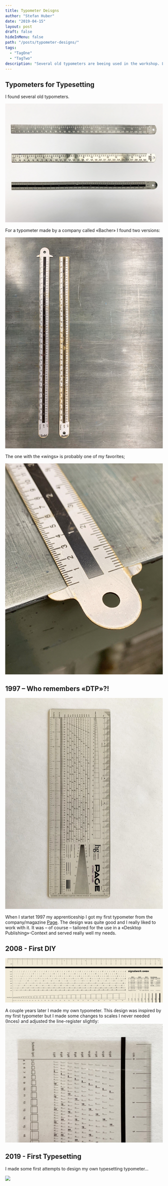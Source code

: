 ```yaml
---
title: Typometer Deisgns
author: "Stefan Huber"
date: "2019-04-15"
layout: post
draft: false
hideInMenu: false
path: "/posts/typometer-designs/"
tags:
  - "TagOne"
  - "TagTwo"
description: "Several old typometers are beeing used in the workshop. Let's have a look at it."
---
```



## Typometers for Typesetting
I found several old typometers.

![](./img/IMG_6869.jpg)


For a typometer made by a company called «Bacher» I found two versions:

![](./img/IMG_0752.jpg)

The one with the «wings» is probably one of my favorites;

![](./img/IMG_4035.jpg)


## 1997 – Who remembers «DTP»?!

![](./img/IMG_7020.jpg)

When I startet 1997 my apprenticeship I got my first typometer from the company/magazine [Page](https://page-online.de/tools-technik/25-jahre-page-dtp-typometer/). The design was quite good and I really liked to work with it. It was – of course – tailored for the use in a «Desktop Publishing»-Context and served really well my needs.

## 2008 - First DIY
![](./img/Typometer2008.jpg)

A couple years later I made my own typometer. This design was inspired by my first typometer but I made some changes to scales I never needed (Inces) and adjusted the line-register slightly:
![](./img/IMG_4429.jpg)


## 2019 - First Typesetting
I made some first attempts to design my own typesetting typometer...

![](./img/typometer_all_comp.jpg)
